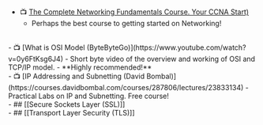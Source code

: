 - 📺 [The Complete Networking Fundamentals Course. Your CCNA Start)](https://freecoursesite.com/the-complete-networking-fundamentals-course-your-ccna-start-28/)
	- Perhaps the best course to getting started on Networking!
<br>
- 📺 [What is OSI Model (ByteByteGo)](https://www.youtube.com/watch?v=0y6FtKsg6J4)
	- Short byte video of the overview and working of OSI and TCP/IP model. 
	- **Highly recommended!**
<br>
- 📺 [IP Addressing and Subnetting (David Bombal)](https://courses.davidbombal.com/courses/287806/lectures/23833134)
	- Practical Labs on IP and Subnetting. Free course!
<br>
- ## [[Secure Sockets Layer (SSL)]]
<br>
- ## [[Transport Layer Security (TLS)]]